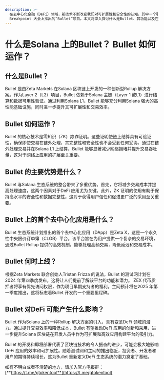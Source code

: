 ```yaml
---
description: >-
  在去中心化金融（DeFi）领域，新技术不断改变我们对可扩展性和安全性的认知。其中一个引人注目的发展是Zeta Markets 在Solana
  Breakpoint 大会上推出的“Bullet”项目。本文将深入探讨什么是Bullet、其功能以及它对DeFi 生态系统可能产生的影响。
---
```


# 什么是Solana 上的Bullet？ Bullet 如何运作？

## 什么是Bullet？

Bullet 是由Zeta Markets 在Solana 区块链上开发的一种创新型Rollup 解决方案。作为Layer 2（L2）项目，Bullet 依赖于Solana 主链（Layer 1 或L1）进行结算和数据可用性验证。通过利用Solana L1，Bullet 能够充分利用Solana 强大的高性能基础设施，同时进一步提升其可扩展性和交易效率。

## Bullet 如何运作？

Bullet 的核心技术是零知识（ZK）欺诈证明。这些证明使链上结算具有可验证性，确保即使交易在链外处理，其完整性和安全性也不会受到任何妥协。通过在链外处理交易并在Solana L1 上结算，Bullet 能够显著减少网络拥堵并提升交易吞吐量，这对于网络上应用的扩展至关重要。

## Bullet 的主要优势是什么？

Bullet 与Solana 生态系统的整合带来了多重优势。首先，它将减少交易成本并提高处理速度，这两个因素对于DeFi 应用尤为关键。此外，ZK 证明的使用有助于保持高水平的安全性和数据完整性，这对于获得用户信任和促进更广泛的采用至关重要。

## Bullet 上的首个去中心化应用是什么？

Bullet 生态系统计划推出的首个去中心化应用（DApp）是Zeta X，这是一个永久性中央限价订单簿（CLOB）平台。该平台旨在为用户提供一个复杂的交易环境，通过Bullet Rollup 提供的高效机制，能够处理高频交易，降低延迟和交易成本。

## Bullet 何时上线？

根据Zeta Markets 联合创始人Tristan Frizza 的说法，Bullet 的测试网计划在2024 年第四季度发布，这将让人们提前了解该平台的功能和潜力。 ZEX 代币质押者将享有优先访问权限，作为项目早期支持者的福利。主网预计将在2025 年第一季度推出，这将标志着Bullet 开发的一个重要里程碑。

## Bullet 对DeFi 可能产生什么影响？

Bullet 作为Solana 上的一种Rollup 解决方案的引入，具有变革DeFi 领域的潜力。通过提升交易效率和降低成本，Bullet 有望推动DeFi 应用的创新和采用，进一步提升Solana 区块链在开发人员中作为可扩展和高效应用构建平台的吸引力。

Bullet 的开发和即将部署代表了区块链技术的令人振奋的进步，可能会极大地影响DeFi 应用的效率和可扩展性。随着测试网和主网的推出临近，投资者、开发者和用户的期待持续增长，这为Bullet 重新定义DeFi 生态系统的潜力奠定了基础。

如有不明白或者不清楚的地方，请加入官方电报群：[**https://t.me/gtokentool**](https://t.me/gtokentool)
